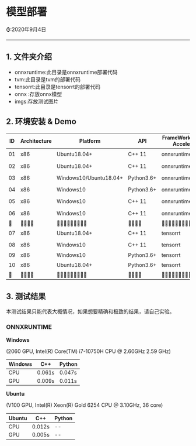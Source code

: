 # 模型部署

⌚️:2020年9月4日

---

## 1. 文件夹介绍

- onnxruntime:此目录是onnxruntime部署代码
- tvm:此目录是tvm的部署代码
- tensorrt:此目录是tensorrt的部署代码
- onnx :存放onnx模型
- imgs:存放测试图片

## 2. 环境安装 & Demo

| ID   | Architecture | Platform               | API        | FrameWork(Hardware Acceleration) | Demo                                                         |
| ---- | ------------ | ---------------------- | ---------- | -------------------------------- | ------------------------------------------------------------ |
| 01   | x86          | Ubuntu18.04+           | C++ 11     | onnxruntime1.8.0(cpu)            | [![](imgs/github.png)](onnxruntime/x86_ubuntu/x86_ubuntu_cpp_onnxruntime1.8.1.md) |
| 02   | x86          | Ubuntu18.04+           | C++ 11     | onnxruntime1.8.0(gpu)            | [![](imgs/github.png)](onnxruntime/x86_ubuntu/x86_ubuntu_cpp_onnxruntime1.8.1_gpu.md) |
| 03   | x86          | Windows10/Ubuntu18.04+ | Python3.6+ | onnxruntime1.8.0(cpu)            | [![](imgs/github.png)](onnxruntime/x86_windows/x86_win10_python_onnxruntime1.8.1.md) |
| 04   | x86          | Windows10              | Python3.6+ | onnxruntime1.8.0(gpu)            | [![](imgs/github.png)](onnxruntime/x86_windows/x86_win10_python_onnxruntime1.8.1_gpu.md) |
| 05   | x86          | Windows10              | C++ 11     | onnxruntime1.8.0(cpu)            | [![](imgs/github.png)](onnxruntime/x86_windows/x86_win10_cpp_onnxruntime1.8.1.md) |
| 06   | x86          | Windows10              | C++ 11     | onnxruntime1.8.0(gpu)            | [![](imgs/github.png)](onnxruntime/x86_windows/x86_win10_cpp_onnxruntime1.8.1_gpu.md) |
| 🍓    | 🍓🍓🍓🍓         | 🍓🍓🍓🍓🍓🍓🍓🍓🍓              | 🍓🍓🍓🍓       | 🍓🍓🍓🍓🍓🍓🍓🍓🍓🍓🍓🍓🍓🍓                   | 🍓🍓                                                           |
| 07   | x86          | Ubuntu18.04+           | C++ 11     | tensorrt                         | [![](imgs/github.png)](tensorrt/x86_ubuntu/x86_ubuntu_cpp_tensorrt7.2_gpu.md) |
| 08   | x86          | Windows10              | C++ 11     | tensorrt                         | [![](imgs/github.png)](tensorrt/x86_windows/x86_win10_cpp_tensorrt7.0.md) |
| 09   | x86          | Windows10              | Python3.6+ | tensorrt                         | ——                                                           |
| 10   | x86          | Ubuntu18.04+           | Python3.6+ | tensorrt                         | [![](imgs/github.png)](tensorrt/x86_ubuntu/x86_ubuntu_python_tensorrt7.2.md) |
| 🍒    | 🍒🍒🍒🍒         | 🍒🍒🍒🍒🍒🍒🍒🍒🍒              | 🍒🍒🍒🍒       | 🍒🍒🍒🍒🍒🍒🍒🍒🍒🍒🍒🍒🍒🍒                   | 🍒🍒                                                           |

## 3. 测试结果

本测试结果只能代表大概情况，如果想要精确和极致的结果，请自己实验。

### ONNXRUNTIME

**Windows**

(2060 GPU, Intel(R) Core(TM) i7-10750H CPU @ 2.60GHz   2.59 GHz)

| Windows | C++    | Python |
| ------- | ------ | :----- |
| CPU     | 0.061s | 0.047s |
| GPU     | 0.009s | 0.011s |

**Ubuntu**

(V100 GPU,  Intel(R) Xeon(R) Gold 6254 CPU @ 3.10GHz,  36 core)

| Ubuntu | C++    | Python |
| ------ | ------ | :----- |
| CPU    | 0.012s | --     |
| GPU    | 0.005s | --     |

